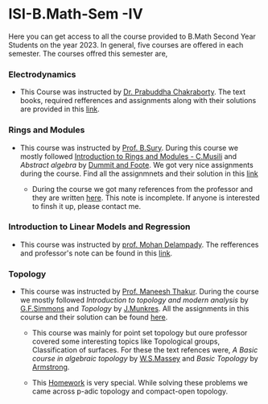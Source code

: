﻿# ISI-B.Math-Sem -IV
Here you can get access to all the course provided to B.Math Second Year Students on the year 2023. In general, five courses are offered in each semester. The courses offred this semester are,

### Electrodynamics ###
  * This Course was instructed by [Dr. Prabuddha Chakraborty](https://www.isibang.ac.in/~adean/infsys/database/Bmath/Ele.html/ "Dr. Prabuddha Chakraborty"). The text books, required refferences and assignments along with their solutions are provided in this [link](https://github.com/Trishan8/ISI-B.Math-Sem--III/tree/main/Electrodynamics).


### Rings and Modules ###  
  * This course was instructed by [Prof. B.Sury](https://www.isibang.ac.in/~sury/). During this course we mostly followed [Introduction to Rings and Modules - C.Musili](https://libgen.rs/book/index.php?md5=FFF8CA8E2C8ADF55A09FF626B255E4BC) and <em> Abstract algebra </em> by [Dummit and Foote](https://dokumen.tips/documents/dummit-and-foote-abstract-algebra-third-edition.html). We got very nice assignments during the course. Find all the assignmnets and their solution in this [link](https://github.com/Trishan8/ISI-B.Math-Sem--III/blob/main/Rings%20and%20Modules)
  
    * During the course we got many references from the professor and they are written [here](https://github.com/Trishan8/ISI-B.Math-Sem--III/blob/main/Rings%20and%20Modules/Concise%20Lecture%20Notes%20(Incomplete).pdf). This note is incomplete. If anyone is interested to finsh it up, please contact me.


### Introduction to Linear Models and Regression ##
 * This course was instructed by [prof. Mohan Delampady](https://www.isibang.ac.in/~mohan/). The refferences and professor's note can be found in this [link](https://github.com/Trishan8/ISI-B.Math-Sem-IV/tree/main/Introduction%20to%20Linear%20Models%20and%20Regression).

### Topology ###

* This course was instructed by [Prof. Maneesh Thakur](https://isi.irins.org/profile/122628). During the course we mostly followed <em> Introduction to topology and modern analysis </em> by [G.F.Simmons](https://www.academia.edu/41477596/_Simmons_Introduction_to_Topology_and_Modern_Analysis) and <em> Topology </em> by [J.Munkres](http://mathcenter.spb.ru/nikaan/2019/topology/4.pdf). All the assignments in this course and their solution can be found [here](https://github.com/Trishan8/ISI-B.Math-Sem-IV/tree/main/Topology). 


  * This course was mainly for point set topology but oure professor covered some interesting topics like Topological groups, Classification of surfaces. For these the text refences were, <em> A Basic course in algebraic topology </em> by [W.S.Massey](https://link.springer.com/book/10.1007/978-1-4939-9063-4) and <em> Basic Topology </em> by [Armstrong](https://libgen.rs/book/index.php?md5=8B995F78BB1E7FA0B53CA57F21FD5003).
 
  * This [Homework](https://github.com/Trishan8/ISI-B.Math-Sem-IV/blob/main/Topology/Topo-homework-2(Printed).pdf) is very special. While solving these problems we came across p-adic topology and compact-open topology.
